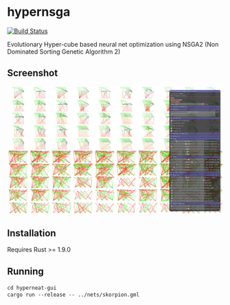 # hypernsga

[![Build Status](https://travis-ci.org/mneumann/hypernsga.svg?branch=master)](https://travis-ci.org/mneumann/hypernsga)

Evolutionary Hyper-cube based neural net optimization using NSGA2 (Non Dominated Sorting Genetic Algorithm 2)

## Screenshot

![HyperNSGA screenshot](/doc/screenshot.png?raw=true "hypernsga")

## Installation

Requires Rust >= 1.9.0


## Running

```
cd hyperneat-gui
cargo run --release -- ../nets/skorpion.gml
```
